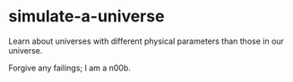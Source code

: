 # simulate-a-universe

Learn about universes with different physical parameters than those in our universe.

Forgive any failings; I am a n00b.
